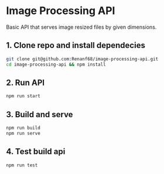 # Image Processing API

Basic API that serves image resized files by given dimensions.

## 1. Clone repo and install dependecies

```bash
git clone git@github.com:Renanf68/image-processing-api.git
cd image-processing-api && npm install
```

## 2. Run API

```bash
npm run start
```

## 3. Build and serve

```bash
npm run build
npm run serve
```

## 4. Test build api

```bash
npm run test
```
